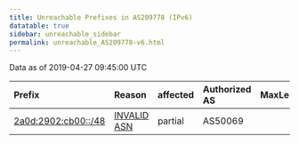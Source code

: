 ```yaml
---
title: Unreachable Prefixes in AS209778 (IPv6)
datatable: true
sidebar: unreachable_sidebar
permalink: unreachable_AS209778-v6.html
---
```


Data as of 2019-04-27 09:45:00 UTC


<div class="datatable-begin"></div>

| Prefix                                                           | Reason                                                                                                      | affected   | Authorized AS   |   MaxLength | Anchor                                         |   unreachable /48s |
|:-----------------------------------------------------------------|:------------------------------------------------------------------------------------------------------------|:-----------|:----------------|------------:|:-----------------------------------------------|-------------------:|
| [2a0d:2902:cb00::/48](https://stat.ripe.net/2a0d:2902:cb00::/48) | [INVALID ASN](https://rpki-validator.ripe.net/announcement-preview?asn=AS209778&prefix=2a0d:2902:cb00::/48) | partial    | AS50069         |          48 | [RIPE](unreachable_RIPE_NCC_RPKI_Root-v6.html) |                  1 |

<div class="datatable-end"></div>